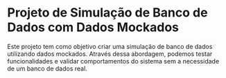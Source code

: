 # Projeto de Simulação de Banco de Dados com Dados Mockados
Este projeto tem como objetivo criar uma simulação de banco de dados utilizando dados mockados. Através dessa abordagem, podemos testar funcionalidades e validar comportamentos do sistema sem a necessidade de um banco de dados real.
